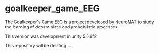# goalkeeper_game_EEG
The Goalkeeper's Game  EEG is a project developed by NeuroMAT to study the learning of deterministic and probabilistic processes


This version was development in unity 5.6.6f2

This repository will be deleting ...
